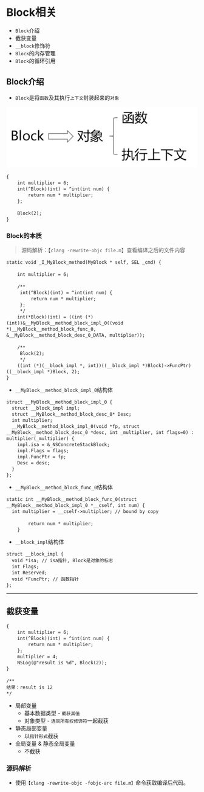 # Block相关

- `Block`介绍
- 截获变量
- `__block`修饰符
- `Block`的内存管理
- `Block`的循环引用

## Block介绍

- `Block`是将`函数`及其执行`上下文`封装起来的`对象`

![Block的本质](https://github.com/Germtao/Objective-C-knowledge/blob/master/Block%E7%9B%B8%E5%85%B3/Block%E7%9A%84%E6%9C%AC%E8%B4%A8.png)

```
{    
    int multiplier = 6;
    int(^Block)(int) = ^int(int num) {
        return num * multiplier;
    };

    Block(2);
}
```

### Block的本质

> 源码解析：【`clang -rewrite-objc file.m`】查看编译之后的文件内容

```
static void _I_MyBlock_method(MyBlock * self, SEL _cmd) {

    int multiplier = 6;
    
    /**
     int(^Block)(int) = ^int(int num) {
         return num * multiplier;
     };
     */
    int(*Block)(int) = ((int (*)(int))&__MyBlock__method_block_impl_0((void *)__MyBlock__method_block_func_0, &__MyBlock__method_block_desc_0_DATA, multiplier));
    
    /**
     Block(2);
     */
    ((int (*)(__block_impl *, int))((__block_impl *)Block)->FuncPtr)((__block_impl *)Block, 2);
}
```

- `__MyBlock__method_block_impl_0`结构体

```
struct __MyBlock__method_block_impl_0 {
  struct __block_impl impl;
  struct __MyBlock__method_block_desc_0* Desc;
  int multiplier;
  __MyBlock__method_block_impl_0(void *fp, struct __MyBlock__method_block_desc_0 *desc, int _multiplier, int flags=0) : multiplier(_multiplier) {
    impl.isa = &_NSConcreteStackBlock;
    impl.Flags = flags;
    impl.FuncPtr = fp;
    Desc = desc;
  }
};
```

- `__MyBlock__method_block_func_0`结构体

```
static int __MyBlock__method_block_func_0(struct __MyBlock__method_block_impl_0 *__cself, int num) {
  int multiplier = __cself->multiplier; // bound by copy

        return num * multiplier;
    }
```

- `__block_impl`结构体

```
struct __block_impl {
  void *isa; // isa指针, Block是对象的标志
  int Flags;
  int Reserved;
  void *FuncPtr; // 函数指针
};
```

---

## 截获变量

```
{
    int multiplier = 6;
    int(^Block)(int) = ^int(int num) {
        return num * multiplier;
    };
    multiplier = 4;
    NSLog(@"result is %d", Block(2));
}

/**
结果：result is 12
*/
```

- 局部变量
  - 基本数据类型 - `截获其值`
  - 对象类型 - `连同所有权修饰符`一起截获
- 静态局部变量
  - 以`指针形式`截获
- 全局变量 & 静态全局变量
  - 不截获

### 源码解析

- 使用`【clang -rewrite-objc -fobjc-arc file.m】`命令获取编译后代码。






